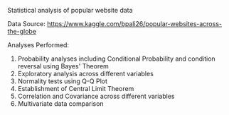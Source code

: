 Statistical analysis of popular website data

Data Source: https://www.kaggle.com/bpali26/popular-websites-across-the-globe

Analyses Performed:
1. Probability analyses including Conditional Probability and condition reversal using Bayes' Theorem 
2. Exploratory analysis across different variables
3. Normality tests using Q-Q Plot
4. Establishment of Central Limit Theorem
5. Correlation and Covariance across different variables
6. Multivariate data comparison
